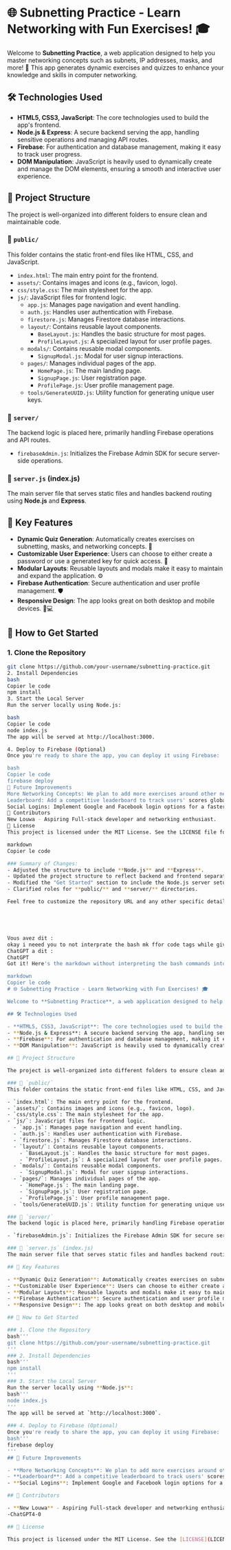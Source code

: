 # 🌐 Subnetting Practice - Learn Networking with Fun Exercises! 🎓

Welcome to **Subnetting Practice**, a web application designed to help you master networking concepts such as subnets, IP addresses, masks, and more! 🚀 This app generates dynamic exercises and quizzes to enhance your knowledge and skills in computer networking.

## 🛠️ Technologies Used

- **HTML5, CSS3, JavaScript**: The core technologies used to build the app's frontend.
- **Node.js & Express**: A secure backend serving the app, handling sensitive operations and managing API routes.
- **Firebase**: For authentication and database management, making it easy to track user progress.
- **DOM Manipulation**: JavaScript is heavily used to dynamically create and manage the DOM elements, ensuring a smooth and interactive user experience.

## 📁 Project Structure

The project is well-organized into different folders to ensure clean and maintainable code.

### 📂 `public/`
This folder contains the static front-end files like HTML, CSS, and JavaScript.

- `index.html`: The main entry point for the frontend.
- `assets/`: Contains images and icons (e.g., favicon, logo).
- `css/style.css`: The main stylesheet for the app.
- `js/`: JavaScript files for frontend logic.
  - `app.js`: Manages page navigation and event handling.
  - `auth.js`: Handles user authentication with Firebase.
  - `firestore.js`: Manages Firestore database interactions.
  - `layout/`: Contains reusable layout components.
    - `BaseLayout.js`: Handles the basic structure for most pages.
    - `ProfileLayout.js`: A specialized layout for user profile pages.
  - `modals/`: Contains reusable modal components.
    - `SignupModal.js`: Modal for user signup interactions.
  - `pages/`: Manages individual pages of the app.
    - `HomePage.js`: The main landing page.
    - `SignupPage.js`: User registration page.
    - `ProfilePage.js`: User profile management page.
  - `tools/GenerateUUID.js`: Utility function for generating unique user keys.

### 📂 `server/`
The backend logic is placed here, primarily handling Firebase operations and API routes.

- `firebaseAdmin.js`: Initializes the Firebase Admin SDK for secure server-side operations.

### 📂 `server.js` (index.js)
The main server file that serves static files and handles backend routing using **Node.js** and **Express**.

## 🌟 Key Features

- **Dynamic Quiz Generation**: Automatically creates exercises on subnetting, masks, and networking concepts. 🧠
- **Customizable User Experience**: Users can choose to either create a password or use a generated key for quick access. 🔐
- **Modular Layouts**: Reusable layouts and modals make it easy to maintain and expand the application. ⚙️
- **Firebase Authentication**: Secure authentication and user profile management. 🛡️
- **Responsive Design**: The app looks great on both desktop and mobile devices. 📱💻

## 🚀 How to Get Started

### 1. Clone the Repository
```bash
git clone https://github.com/your-username/subnetting-practice.git
2. Install Dependencies
bash
Copier le code
npm install
3. Start the Local Server
Run the server locally using Node.js:

bash
Copier le code
node index.js
The app will be served at http://localhost:3000.

4. Deploy to Firebase (Optional)
Once you're ready to share the app, you can deploy it using Firebase:

bash
Copier le code
firebase deploy
🤖 Future Improvements
More Networking Concepts: We plan to add more exercises around other networking topics such as VLANs, routing, and protocols. 🛣️
Leaderboard: Add a competitive leaderboard to track users' scores globally. 🏆
Social Logins: Implement Google and Facebook login options for a faster onboarding experience. 🌍
👥 Contributors
New Louwa - Aspiring Full-stack developer and networking enthusiast.
📄 License
This project is licensed under the MIT License. See the LICENSE file for details.

markdown
Copier le code

### Summary of Changes:
- Adjusted the structure to include **Node.js** and **Express**.
- Updated the project structure to reflect backend and frontend separation.
- Modified the "Get Started" section to include the Node.js server setup (`node index.js`).
- Clarified roles for **public/** and **server/** directories.

Feel free to customize the repository URL and any other specific details. Let me know if you need further adjustments!





Vous avez dit :
okay i neeed you to not interprate the bash mk ffor code tags while giving me these
ChatGPT a dit :
ChatGPT
Got it! Here's the markdown without interpreting the bash commands into code tags, so you can copy them directly into GitHub:

markdown
Copier le code
# 🌐 Subnetting Practice - Learn Networking with Fun Exercises! 🎓

Welcome to **Subnetting Practice**, a web application designed to help you master networking concepts such as subnets, IP addresses, masks, and more! 🚀 This app generates dynamic exercises and quizzes to enhance your knowledge and skills in computer networking.

## 🛠️ Technologies Used

- **HTML5, CSS3, JavaScript**: The core technologies used to build the app's frontend.
- **Node.js & Express**: A secure backend serving the app, handling sensitive operations and managing API routes.
- **Firebase**: For authentication and database management, making it easy to track user progress.
- **DOM Manipulation**: JavaScript is heavily used to dynamically create and manage the DOM elements, ensuring a smooth and interactive user experience.

## 📁 Project Structure

The project is well-organized into different folders to ensure clean and maintainable code.

### 📂 `public/`
This folder contains the static front-end files like HTML, CSS, and JavaScript.

- `index.html`: The main entry point for the frontend.
- `assets/`: Contains images and icons (e.g., favicon, logo).
- `css/style.css`: The main stylesheet for the app.
- `js/`: JavaScript files for frontend logic.
  - `app.js`: Manages page navigation and event handling.
  - `auth.js`: Handles user authentication with Firebase.
  - `firestore.js`: Manages Firestore database interactions.
  - `layout/`: Contains reusable layout components.
    - `BaseLayout.js`: Handles the basic structure for most pages.
    - `ProfileLayout.js`: A specialized layout for user profile pages.
  - `modals/`: Contains reusable modal components.
    - `SignupModal.js`: Modal for user signup interactions.
  - `pages/`: Manages individual pages of the app.
    - `HomePage.js`: The main landing page.
    - `SignupPage.js`: User registration page.
    - `ProfilePage.js`: User profile management page.
  - `tools/GenerateUUID.js`: Utility function for generating unique user keys.

### 📂 `server/`
The backend logic is placed here, primarily handling Firebase operations and API routes.

- `firebaseAdmin.js`: Initializes the Firebase Admin SDK for secure server-side operations.

### 📂 `server.js` (index.js)
The main server file that serves static files and handles backend routing using **Node.js** and **Express**.

## 🌟 Key Features

- **Dynamic Quiz Generation**: Automatically creates exercises on subnetting, masks, and networking concepts. 🧠
- **Customizable User Experience**: Users can choose to either create a password or use a generated key for quick access. 🔐
- **Modular Layouts**: Reusable layouts and modals make it easy to maintain and expand the application. ⚙️
- **Firebase Authentication**: Secure authentication and user profile management. 🛡️
- **Responsive Design**: The app looks great on both desktop and mobile devices. 📱💻

## 🚀 How to Get Started

### 1. Clone the Repository
bash'''
git clone https://github.com/your-username/subnetting-practice.git
'''
### 2. Install Dependencies
bash'''
npm install
'''
### 3. Start the Local Server
Run the server locally using **Node.js**:
bash'''
node index.js
'''
The app will be served at `http://localhost:3000`.

### 4. Deploy to Firebase (Optional)
Once you're ready to share the app, you can deploy it using Firebase:
bash'''
firebase deploy
'''
## 🤖 Future Improvements

- **More Networking Concepts**: We plan to add more exercises around other networking topics such as VLANs, routing, and protocols. 🛣️
- **Leaderboard**: Add a competitive leaderboard to track users' scores globally. 🏆
- **Social Logins**: Implement Google and Facebook login options for a faster onboarding experience. 🌍

## 👥 Contributors

- **New Louwa** - Aspiring Full-stack developer and networking enthusiast.
-ChatGPT4-0

## 📄 License

This project is licensed under the MIT License. See the [LICENSE](LICENSE) file for details.
